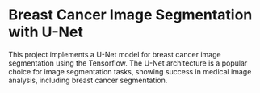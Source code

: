 # Breast Cancer Image Segmentation with U-Net 
This project implements a U-Net model for breast cancer image segmentation using the Tensorflow. The U-Net architecture is a popular choice for image segmentation tasks, showing success in medical image analysis, including breast cancer segmentation.
